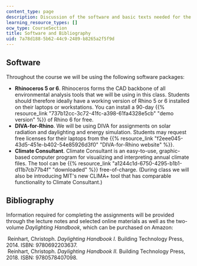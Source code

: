 ```yaml
---
content_type: page
description: Discussion of the software and basic texts needed for the course.
learning_resource_types: []
ocw_type: CourseSection
title: Software and Bibliography
uid: 7a78d188-5b62-44c9-2489-b8265a2f5f9d
---
```


Software
--------

Throughout the course we will be using the following software packages:

*   **Rhinoceros 5 or 6**. Rhinoceros forms the CAD backbone of all environmental analysis tools that we will be using in this class. Students should therefore ideally have a working version of Rhino 5 or 6 installed on their laptops or workstations. You can install a 90-day {{% resource_link "737b12cc-3c72-41fc-a398-61fa4328e5cb" "demo version" %}} of Rhino 6 for free.
*   **DIVA-for-Rhino**. We will be using DIVA for assignments on solar radiation and daylighting and energy simulation. Students may request free licenses for their laptops from the {{% resource_link "f2eee045-43d5-451e-b402-54e85926d3f0" "DIVA-for-Rhino website" %}}.
*   **Climate Consultant**. Climate Consultant is an easy-to-use, graphic-based computer program for visualizing and interpreting annual climate files. The tool can be {{% resource_link "a1244c1d-6750-4295-b1b1-d11b7cb77b4f" "downloaded" %}} free-of-charge. (During class we will also be introducing MIT's new CLIMA+ tool that has comparable functionality to Climate Consultant.)

Bibliography
------------

Information required for completing the assignments will be provided through the lecture notes and selected online materials as well as the two-volume _Daylighting Handbook_, which can be purchased on Amazon:

 Reinhart, Christoph. _Daylighting Handbook I._ Building Technology Press, 2014. ISBN: 9780692203637.  
 Reinhart, Christoph. _Daylighting Handbook II._ Building Technology Press, 2018. ISBN: 9780578407098.